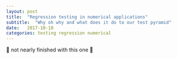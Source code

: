 ```yaml
---
layout: post
title:  "Regression testing in numerical applications"
subtitle:  "Why oh why and what does it do to our test pyramid"
date:   2017-10-10
categories: testing regression numerical
---
```


:construction: not nearly finished with this one :construction:

